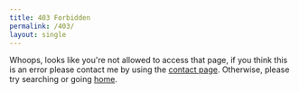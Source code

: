 ```yaml
---
title: 403 Forbidden
permalink: /403/
layout: single
---
```

Whoops, looks like you're not allowed to access that page, if you think this is an error please contact me by using the [contact page](/contact/). Otherwise, please try searching or going [home](/).
